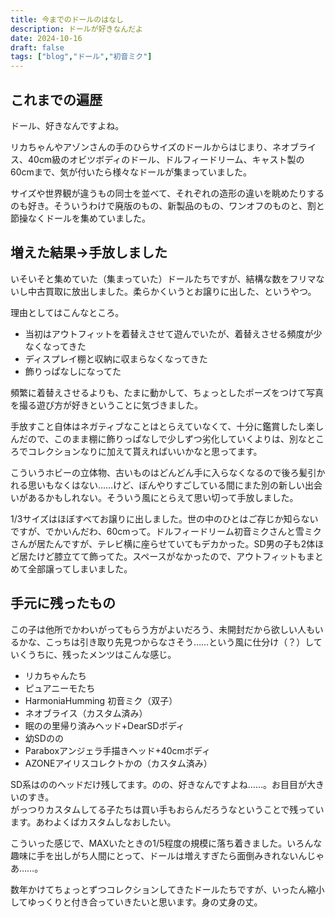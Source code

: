 ```yaml
---
title: 今までのドールのはなし
description: ドールが好きなんだよ
date: 2024-10-16
draft: false
tags: ["blog","ドール","初音ミク"]
---
```


## これまでの遍歴
ドール、好きなんですよね。

リカちゃんやアゾンさんの手のひらサイズのドールからはじまり、ネオブライス、40cm級のオビツボディのドール、ドルフィードリーム、キャスト製の60cmまで、気が付いたら様々なドールが集まっていました。

サイズや世界観が違うもの同士を並べて、それぞれの造形の違いを眺めたりするのも好き。そういうわけで廃版のもの、新製品のもの、ワンオフのものと、割と節操なくドールを集めていました。

## 増えた結果→手放しました
いそいそと集めていた（集まっていた）ドールたちですが、結構な数をフリマないし中古買取に放出しました。柔らかくいうとお譲りに出した、というやつ。

理由としてはこんなところ。

- 当初はアウトフィットを着替えさせて遊んでいたが、着替えさせる頻度が少なくなってきた
- ディスプレイ棚と収納に収まらなくなってきた
- 飾りっぱなしになってた

頻繁に着替えさせるよりも、たまに動かして、ちょっとしたポーズをつけて写真を撮る遊び方が好きということに気づきました。

手放すこと自体はネガティブなことはとらえていなくて、十分に鑑賞したし楽しんだので、このまま棚に飾りっぱなしで少しずつ劣化していくよりは、別なところでコレクションなりに加えて貰えればいいかなと思ってます。

こういうホビーの立体物、古いものはどんどん手に入らなくなるので後ろ髪引かれる思いもなくはない……けど、ぼんやりすごしている間にまた別の新しい出会いがあるかもしれない。そういう風にとらえて思い切って手放しました。

1/3サイズはほぼすべてお譲りに出しました。世の中のひとはご存じか知らないですが、でかいんだわ、60cmって。ドルフィードリーム初音ミクさんと雪ミクさんが居たんですが、テレビ横に座らせていてもデカかった。SD男の子も2体ほど居たけど膝立てて飾ってた。スペースがなかったので、アウトフィットもまとめて全部譲ってしまいました。

## 手元に残ったもの
この子は他所でかわいがってもらう方がよいだろう、未開封だから欲しい人もいるかな、こっちは引き取り先見つからなさそう……という風に仕分け（？）していくうちに、残ったメンツはこんな感じ。

- リカちゃんたち
- ピュアニーモたち
- HarmoniaHumming 初音ミク（双子）
- ネオブライス（カスタム済み）
- 眠のの里帰り済みヘッド+DearSDボディ
- 幼SDのの
- Paraboxアンジェラ手描きヘッド+40cmボディ
- AZONEアイリスコレクトかの（カスタム済み）

SD系はののヘッドだけ残してます。のの、好きなんですよね……。お目目が大きいのすき。  
がっつりカスタムしてる子たちは買い手もおらんだろうなということで残っています。あわよくばカスタムしなおしたい。  

こういった感じで、MAXいたときの1/5程度の規模に落ち着きました。いろんな趣味に手を出しがち人間にとって、ドールは増えすぎたら面倒みきれないんじゃあ……。  

数年かけてちょっとずつコレクションしてきたドールたちですが、いったん縮小してゆっくりと付き合っていきたいと思います。身の丈身の丈。